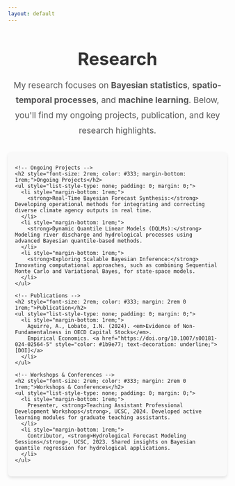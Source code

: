 ```yaml
---
layout: default
---
```


<div class="research-section" style="margin: 2rem auto; max-width: 800px; text-align: center;">
  <!-- Title and Introduction -->
  <h1 style="font-size: 2.5rem; font-weight: bold; color: #333; margin-bottom: 1rem;">Research</h1>
  <p style="font-size: 1.2rem; line-height: 1.8; color: #555; margin-bottom: 2rem;">
    My research focuses on <strong>Bayesian statistics</strong>, <strong>spatio-temporal processes</strong>, and 
    <strong>machine learning</strong>. Below, you'll find my ongoing projects, publication, and key research highlights.
  </p>

  <!-- Content Sections -->
  <div class="research-content" style="text-align: left; padding: 1rem; background-color: #f9f9f9; border-radius: 8px; box-shadow: 0 4px 6px rgba(0, 0, 0, 0.1);">
    
    <!-- Ongoing Projects -->
    <h2 style="font-size: 2rem; color: #333; margin-bottom: 1rem;">Ongoing Projects</h2>
    <ul style="list-style-type: none; padding: 0; margin: 0;">
      <li style="margin-bottom: 1rem;">
        <strong>Real-Time Bayesian Forecast Synthesis:</strong> Developing operational methods for integrating and correcting diverse climate agency outputs in real time.
      </li>
      <li style="margin-bottom: 1rem;">
        <strong>Dynamic Quantile Linear Models (DQLMs):</strong> Modeling river discharge and hydrological processes using advanced Bayesian quantile-based methods.
      </li>
      <li style="margin-bottom: 1rem;">
        <strong>Exploring Scalable Bayesian Inference:</strong> Innovating computational approaches, such as combining Sequential Monte Carlo and Variational Bayes, for state-space models.
      </li>
    </ul>

    <!-- Publications -->
    <h2 style="font-size: 2rem; color: #333; margin: 2rem 0 1rem;">Publication</h2>
    <ul style="list-style-type: none; padding: 0; margin: 0;">
      <li style="margin-bottom: 1rem;">
        Aguirre, A., Lobato, I.N. (2024). <em>Evidence of Non-Fundamentalness in OECD Capital Stocks</em>. 
        Empirical Economics. <a href="https://doi.org/10.1007/s00181-024-02564-5" style="color: #1b9e77; text-decoration: underline;">[DOI]</a>
      </li>
    </ul>

    <!-- Workshops & Conferences -->
    <h2 style="font-size: 2rem; color: #333; margin: 2rem 0 1rem;">Workshops & Conferences</h2>
    <ul style="list-style-type: none; padding: 0; margin: 0;">
      <li style="margin-bottom: 1rem;">
        Presenter, <strong>Teaching Assistant Professional Development Workshops</strong>, UCSC, 2024. Developed active learning modules for graduate teaching assistants.
      </li>
      <li style="margin-bottom: 1rem;">
        Contributor, <strong>Hydrological Forecast Modeling Sessions</strong>, UCSC, 2023. Shared insights on Bayesian quantile regression for hydrological applications.
      </li>
    </ul>
  </div>
</div>

<!-- Additional Styling -->
<style>
  .research-section h1 {
    font-size: 2.5rem;
    font-weight: bold;
    color: #333;
    text-align: center;
    margin-bottom: 1rem;
  }

  .research-section p {
    font-size: 1.2rem;
    line-height: 1.8;
    color: #555;
    margin-bottom: 2rem;
    text-align: center;
  }

  .research-content ul li {
    margin-bottom: 1rem;
    font-size: 1.1rem;
    line-height: 1.6;
    color: #555;
  }

  .research-content a {
    color: #1b9e77;
    text-decoration: underline;
  }
</style>

